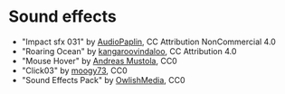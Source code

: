 # Sound effects

- "Impact sfx 031" by [AudioPaplin](https://freesound.org/people/AudioPapkin/sounds/648454/), CC Attribution NonCommercial 4.0
- "Roaring Ocean" by [kangaroovindaloo](https://freesound.org/people/kangaroovindaloo/sounds/246515/), CC Attribution 4.0
- "Mouse Hover" by [Andreas Mustola](https://freesound.org/people/Andreas.Mustola/sounds/255764/), CC0
- "Click03" by [moogy73](https://freesound.org/people/moogy73/sounds/425726/), CC0
- "Sound Effects Pack" by [OwlishMedia](https://opengameart.org/content/sound-effects-pack), CC0

